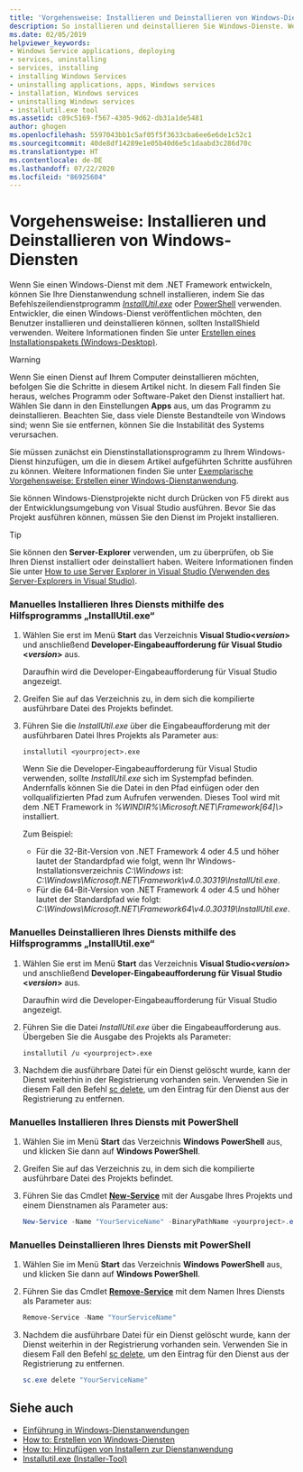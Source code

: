 ```yaml
---
title: 'Vorgehensweise: Installieren und Deinstallieren von Windows-Diensten'
description: So installieren und deinstallieren Sie Windows-Dienste. Wenn Sie einen Windows-Dienst mit .NET entwickeln, können Sie „InstallUtil.exe“ oder PowerShell verwenden.
ms.date: 02/05/2019
helpviewer_keywords:
- Windows Service applications, deploying
- services, uninstalling
- services, installing
- installing Windows Services
- uninstalling applications, apps, Windows services
- installation, Windows services
- uninstalling Windows services
- installutil.exe tool
ms.assetid: c89c5169-f567-4305-9d62-db31a1de5481
author: ghogen
ms.openlocfilehash: 5597043bb1c5af05f5f3633cba6ee6e6de1c52c1
ms.sourcegitcommit: 40de8df14289e1e05b40d6e5c1daabd3c286d70c
ms.translationtype: HT
ms.contentlocale: de-DE
ms.lasthandoff: 07/22/2020
ms.locfileid: "86925604"
---
```

# <a name="how-to-install-and-uninstall-windows-services"></a>Vorgehensweise: Installieren und Deinstallieren von Windows-Diensten

Wenn Sie einen Windows-Dienst mit dem .NET Framework entwickeln, können Sie Ihre Dienstanwendung schnell installieren, indem Sie das Befehlszeilendienstprogramm [*InstallUtil.exe*](../tools/installutil-exe-installer-tool.md) oder [PowerShell](/powershell/scripting/overview) verwenden. Entwickler, die einen Windows-Dienst veröffentlichen möchten, den Benutzer installieren und deinstallieren können, sollten InstallShield verwenden. Weitere Informationen finden Sie unter [Erstellen eines Installationspakets (Windows-Desktop)](/visualstudio/deployment/deploying-applications-services-and-components#create-an-installer-package-windows-desktop).

> [!WARNING]
> Wenn Sie einen Dienst auf Ihrem Computer deinstallieren möchten, befolgen Sie die Schritte in diesem Artikel nicht. In diesem Fall finden Sie heraus, welches Programm oder Software-Paket den Dienst installiert hat. Wählen Sie dann in den Einstellungen **Apps** aus, um das Programm zu deinstallieren. Beachten Sie, dass viele Dienste Bestandteile von Windows sind; wenn Sie sie entfernen, können Sie die Instabilität des Systems verursachen.

Sie müssen zunächst ein Dienstinstallationsprogramm zu Ihrem Windows-Dienst hinzufügen, um die in diesem Artikel aufgeführten Schritte ausführen zu können. Weitere Informationen finden Sie unter [Exemplarische Vorgehensweise: Erstellen einer Windows-Dienstanwendung](walkthrough-creating-a-windows-service-application-in-the-component-designer.md).

Sie können Windows-Dienstprojekte nicht durch Drücken von F5 direkt aus der Entwicklungsumgebung von Visual Studio ausführen. Bevor Sie das Projekt ausführen können, müssen Sie den Dienst im Projekt installieren.

> [!TIP]
> Sie können den **Server-Explorer** verwenden, um zu überprüfen, ob Sie Ihren Dienst installiert oder deinstalliert haben. Weitere Informationen finden Sie unter [How to use Server Explorer in Visual Studio (Verwenden des Server-Explorers in Visual Studio)](https://support.microsoft.com/help/316649/how-to-use-the-server-explorer-in-visual-studio-net-and-visual-studio).

### <a name="install-your-service-manually-using-installutilexe-utility"></a>Manuelles Installieren Ihres Diensts mithilfe des Hilfsprogramms „InstallUtil.exe“

1. Wählen Sie erst im Menü **Start** das Verzeichnis **Visual Studio\<*version*>** und anschließend **Developer-Eingabeaufforderung für Visual Studio \<*version*>** aus.

     Daraufhin wird die Developer-Eingabeaufforderung für Visual Studio angezeigt.

2. Greifen Sie auf das Verzeichnis zu, in dem sich die kompilierte ausführbare Datei des Projekts befindet.

3. Führen Sie die *InstallUtil.exe* über die Eingabeaufforderung mit der ausführbaren Datei Ihres Projekts als Parameter aus:

    ```console
    installutil <yourproject>.exe
    ```

     Wenn Sie die Developer-Eingabeaufforderung für Visual Studio verwenden, sollte *InstallUtil.exe* sich im Systempfad befinden. Andernfalls können Sie die Datei in den Pfad einfügen oder den vollqualifizierten Pfad zum Aufrufen verwenden. Dieses Tool wird mit dem .NET Framework in *%WINDIR%\Microsoft.NET\Framework[64]\\<Frameworkversion>\>* installiert.

     Zum Beispiel:
     - Für die 32-Bit-Version von .NET Framework 4 oder 4.5 und höher lautet der Standardpfad wie folgt, wenn Ihr Windows-Installationsverzeichnis *C:\Windows* ist: *C:\Windows\Microsoft.NET\Framework\v4.0.30319\InstallUtil.exe*.
     - Für die 64-Bit-Version von .NET Framework 4 oder 4.5 und höher lautet der Standardpfad wie folgt: *C:\Windows\Microsoft.NET\Framework64\v4.0.30319\InstallUtil.exe*.

### <a name="uninstall-your-service-manually-using-installutilexe-utility"></a>Manuelles Deinstallieren Ihres Diensts mithilfe des Hilfsprogramms „InstallUtil.exe“

1. Wählen Sie erst im Menü **Start** das Verzeichnis **Visual Studio\<*version*>** und anschließend **Developer-Eingabeaufforderung für Visual Studio \<*version*>** aus.

     Daraufhin wird die Developer-Eingabeaufforderung für Visual Studio angezeigt.

2. Führen Sie die Datei *InstallUtil.exe* über die Eingabeaufforderung aus. Übergeben Sie die Ausgabe des Projekts als Parameter:

    ```console
    installutil /u <yourproject>.exe
    ```

3. Nachdem die ausführbare Datei für ein Dienst gelöscht wurde, kann der Dienst weiterhin in der Registrierung vorhanden sein. Verwenden Sie in diesem Fall den Befehl [sc delete](/windows-server/administration/windows-commands/sc-delete), um den Eintrag für den Dienst aus der Registrierung zu entfernen.

### <a name="install-your-service-manually-using-powershell"></a>Manuelles Installieren Ihres Diensts mit PowerShell

1. Wählen Sie im Menü **Start** das Verzeichnis **Windows PowerShell** aus, und klicken Sie dann auf **Windows PowerShell**.

2. Greifen Sie auf das Verzeichnis zu, in dem sich die kompilierte ausführbare Datei des Projekts befindet.

3. Führen Sie das Cmdlet [**New-Service**](/powershell/module/microsoft.powershell.management/new-service) mit der Ausgabe Ihres Projekts und einem Dienstnamen als Parameter aus:

    ```powershell
    New-Service -Name "YourServiceName" -BinaryPathName <yourproject>.exe
    ```

### <a name="uninstall-your-service-manually-using-powershell"></a>Manuelles Deinstallieren Ihres Diensts mit PowerShell

1. Wählen Sie im Menü **Start** das Verzeichnis **Windows PowerShell** aus, und klicken Sie dann auf **Windows PowerShell**.

2. Führen Sie das Cmdlet [**Remove-Service**](/powershell/module/microsoft.powershell.management/remove-service) mit dem Namen Ihres Diensts als Parameter aus:

    ```powershell
    Remove-Service -Name "YourServiceName"
    ```

3. Nachdem die ausführbare Datei für ein Dienst gelöscht wurde, kann der Dienst weiterhin in der Registrierung vorhanden sein. Verwenden Sie in diesem Fall den Befehl [sc delete](/windows-server/administration/windows-commands/sc-delete), um den Eintrag für den Dienst aus der Registrierung zu entfernen.

    ```powershell
    sc.exe delete "YourServiceName"
    ```

## <a name="see-also"></a>Siehe auch

- [Einführung in Windows-Dienstanwendungen](introduction-to-windows-service-applications.md)
- [How to: Erstellen von Windows-Diensten](how-to-create-windows-services.md)
- [How to: Hinzufügen von Installern zur Dienstanwendung](how-to-add-installers-to-your-service-application.md)
- [Installutil.exe (Installer-Tool)](../tools/installutil-exe-installer-tool.md)
